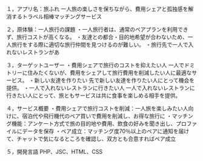 
１，アプリ名：旅ふれ
    一人旅の楽しさを保ちながら、費用シェアと孤独感を解消するトラベル相棒マッチングサービス

２，原体験：一人旅行の課題
    ・一人旅行者は、通常のペアプランを利用できず、旅行コストが高くなる。
    ・友達との都合・目的地希望が合わないため、一人旅行をする際に適切な旅行仲間を見つけるのが難しい。
    ・旅行先で一人で入れないレストランがあ

３，ターゲットユーザー
    ・費用シェアで旅行のコストを抑えたい人
        一人でドミトリーに住みたくないが、費用をシェアして旅行費用を削減したい人に最適なサービス。
    ・新しい友達を作りたい
        先で新しい友達を作りたい人にとって機会を提供。
    ・一人で入れないレストランに行きたい人
        一人で入れないレストランに行きたい人にとって、旅ともサービスは共に食事を楽しめる相手を提供。

４，サービス概要
    ・費用シェアで旅行コストを削減：一人旅を楽しみたい人向けに、宿泊代や飛行機代のペア買いで費用を削減し、お得な旅行に
    ・マッチング機能：アンケート方式で旅の目的地や費用、飲食の好みを聞き出し、プロファイルにデータを保存
    ・ペア成立：マッチング度70％以上のペアに通知を届けて、チャットで気になるところを確認し、双方とも合意すればペア成立

５，開発言語
    PHP、JSC、HTML、CSS
